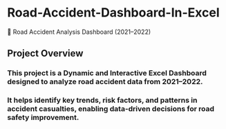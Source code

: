 # Road-Accident-Dashboard-In-Excel
🚗 Road Accident Analysis Dashboard (2021–2022)
## Project Overview
### This project is a Dynamic and Interactive Excel Dashboard designed to analyze road accident data from 2021–2022.
### It helps identify key trends, risk factors, and patterns in accident casualties, enabling data-driven decisions for road safety improvement.
